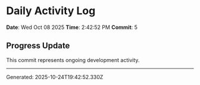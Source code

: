 # Daily Activity Log

**Date**: Wed Oct 08 2025
**Time**: 2:42:52 PM
**Commit**: 5

## Progress Update

This commit represents ongoing development activity.

---
Generated: 2025-10-24T19:42:52.330Z
